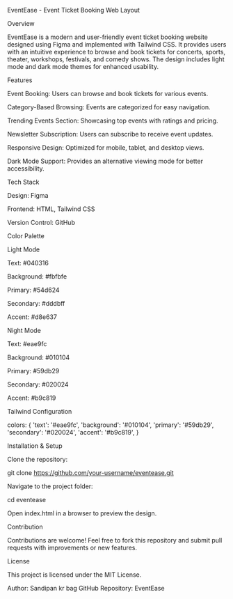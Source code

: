 EventEase - Event Ticket Booking Web Layout

Overview

EventEase is a modern and user-friendly event ticket booking website designed using Figma and implemented with Tailwind CSS. It provides users with an intuitive experience to browse and book tickets for concerts, sports, theater, workshops, festivals, and comedy shows. The design includes light mode and dark mode themes for enhanced usability.

Features

Event Booking: Users can browse and book tickets for various events.

Category-Based Browsing: Events are categorized for easy navigation.

Trending Events Section: Showcasing top events with ratings and pricing.

Newsletter Subscription: Users can subscribe to receive event updates.

Responsive Design: Optimized for mobile, tablet, and desktop views.

Dark Mode Support: Provides an alternative viewing mode for better accessibility.

Tech Stack

Design: Figma

Frontend: HTML, Tailwind CSS

Version Control: GitHub

Color Palette

Light Mode

Text: #040316

Background: #fbfbfe

Primary: #54d624

Secondary: #dddbff

Accent: #d8e637

Night Mode

Text: #eae9fc

Background: #010104

Primary: #59db29

Secondary: #020024

Accent: #b9c819

Tailwind Configuration

colors: {
  'text': '#eae9fc',
  'background': '#010104',
  'primary': '#59db29',
  'secondary': '#020024',
  'accent': '#b9c819',
}

Installation & Setup

Clone the repository:

git clone https://github.com/your-username/eventease.git

Navigate to the project folder:

cd eventease

Open index.html in a browser to preview the design.

 

Contribution

Contributions are welcome! Feel free to fork this repository and submit pull requests with improvements or new features.

License

This project is licensed under the MIT License.

Author: Sandipan kr bag
GitHub Repository: EventEase